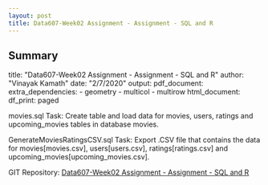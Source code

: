 ```yaml
---
layout: post
title: Data607-Week02 Assignment - Assignment - SQL and R
---
```


## Summary

title: "Data607-Week02 Assignment - Assignment - SQL and R"
author: "Vinayak Kamath"
date: "2/7/2020"
output: 
    pdf_document: extra_dependencies:    - geometry    - multicol    - multirow
    html_document:    df_print: paged

movies.sql
  Task:  Create table and load data for movies, users, ratings and upcoming_movies tables in database movies.

GenerateMoviesRatingsCSV.sql
  Task:  Export .CSV file that contains the data for movies[movies.csv], users[users.csv], ratings[ratings.csv] and upcoming_movies[upcoming_movies.csv].

GIT Repository: [Data607-Week02 Assignment - Assignment - SQL and R](https://github.com/kamathvk1982/Data607-Week02)
